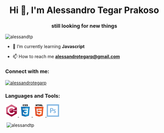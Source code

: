 <h1 align="center">Hi 👋, I'm Alessandro Tegar Prakoso</h1>
<h3 align="center">still looking for new things</h3>

<p align="left"> <img src="https://komarev.com/ghpvc/?username=alessandtp&label=Profile%20views&color=0e75b6&style=flat" alt="alessandtp" /> </p>

- 🌱 I’m currently learning **Javascript**

- 📫 How to reach me **alessandrotegarp@gmail.com**

<h3 align="left">Connect with me:</h3>
<p align="left">
<a href="https://instagram.com/alessandrotegarp" target="blank"><img align="center" src="https://raw.githubusercontent.com/rahuldkjain/github-profile-readme-generator/master/src/images/icons/Social/instagram.svg" alt="alessandrotegarp" height="30" width="40" /></a>
</p>

<h3 align="left">Languages and Tools:</h3>
<p align="left"> <a href="https://www.w3schools.com/cpp/" target="_blank" rel="noreferrer"> <img src="https://raw.githubusercontent.com/devicons/devicon/master/icons/cplusplus/cplusplus-original.svg" alt="cplusplus" width="40" height="40"/> </a> <a href="https://www.w3schools.com/css/" target="_blank" rel="noreferrer"> <img src="https://raw.githubusercontent.com/devicons/devicon/master/icons/css3/css3-original-wordmark.svg" alt="css3" width="40" height="40"/> </a> <a href="https://www.w3.org/html/" target="_blank" rel="noreferrer"> <img src="https://raw.githubusercontent.com/devicons/devicon/master/icons/html5/html5-original-wordmark.svg" alt="html5" width="40" height="40"/> </a> <a href="https://www.photoshop.com/en" target="_blank" rel="noreferrer"> <img src="https://raw.githubusercontent.com/devicons/devicon/master/icons/photoshop/photoshop-line.svg" alt="photoshop" width="40" height="40"/> </a> </p>

<p>&nbsp;<img align="center" src="https://github-readme-stats.vercel.app/api?username=alessandtp&show_icons=true&locale=en" alt="alessandtp" /></p>
